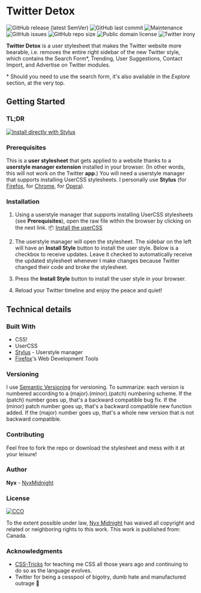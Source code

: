 # Twitter Detox

![GitHub release (latest SemVer)](https://img.shields.io/github/v/release/nyxmidnight/twitter-detox?sort=semver) ![GitHub last commit](https://img.shields.io/github/last-commit/nyxmidnight/twitter-detox.svg) ![Maintenance](https://img.shields.io/maintenance/yes/2021) ![GitHub issues](https://img.shields.io/github/issues/nyxmidnight/twitter-detox) ![GitHub repo size](https://img.shields.io/github/repo-size/nyxmidnight/twitter-detox) ![Public domain license](https://img.shields.io/badge/license-CC0-blue) ![Twitter irony](https://img.shields.io/badge/thanks-twitter-blue.svg)

**Twitter Detox** is a user stylesheet that makes the Twitter website more bearable, i.e. removes the entire right sidebar of the new Twitter style, which contains the Search Form\*, Trending, User Suggestions, Contact Import, and Advertise on Twitter modules.

\* Should you need to use the search form, it's also available in the _Explore_ section, at the very top.

## Getting Started

### TL;DR

[![Install directly with Stylus](https://img.shields.io/badge/Install%20directly%20with-Stylus-00adad.svg)](https://raw.githubusercontent.com/nyxmidnight/twitter-detox/master/twitter-detox.user.css)

### Prerequisites

This is a **user stylesheet** that gets applied to a website thanks to a **userstyle manager extension** installed in your browser. (In other words, this will not work on the Twitter **app**.) You will need a userstyle manager that supports installing UserCSS stylesheets. I personally use **Stylus** (for [Firefox](https://addons.mozilla.org/en-US/firefox/addon/styl-us/), for [Chrome](https://chrome.google.com/webstore/detail/stylus/clngdbkpkpeebahjckkjfobafhncgmne), for [Opera](https://addons.opera.com/en-gb/extensions/details/stylus/)).

### Installation

1.  Using a userstyle manager that supports installing UserCSS stylesheets (see **Prerequisites**), open the raw file within the browser by clicking on the next link.
    :package: [Install the userCSS](https://raw.githubusercontent.com/nyxmidnight/twitter-detox/master/twitter-detox.user.css)

2.  The userstyle manager will open the stylesheet. The sidebar on the left will have an **Install Style** button to install the user style. Below is a checkbox to receive updates. Leave it checked to automatically receive the updated stylesheet whenever I make changes because Twitter changed their code and broke the stylesheet.
3.  Press the **Install Style** button to install the user style in your browser.
4.  Reload your Twitter timeline and enjoy the peace and quiet!

## Technical details

### Built With

-   CSS!
-   UserCSS
-   [Stylus](https://github.com/openstyles/stylus) - Userstyle manager
-   [Firefox](https://firefox.com/)'s Web Development Tools

### Versioning

I use [Semantic Versioning](http://semver.org/) for versioning. To summarize: each version is numbered according to a (major).(minor).(patch) numbering scheme. If the (patch) number goes up, that's a backward compatible bug fix. If the (minor) patch number goes up, that's a backward compatible new function added. If the (major) number goes up, that's a whole new version that is not backward compatible.

### Contributing

Feel free to fork the repo or download the stylesheet and mess with it at your leisure!

### Author

**Nyx** - [NyxMidnight](https://github.com/nyxmidnight)

### License

[![CCO](https://licensebuttons.net/p/zero/1.0/88x31.png)](http://creativecommons.org/publicdomain/zero/1.0/)

To the extent possible under law, [Nyx Midnight](https://github.com/nyxmidnight) has waived all copyright and related or neighboring rights to this work. This work is published from: Canada.

### Acknowledgments

-   [CSS-Tricks](https://css-tricks.com) for teaching me CSS all those years ago and continuing to do so as the language evolves.
-   Twitter for being a cesspool of bigotry, dumb hate and manufactured outrage :poop:
